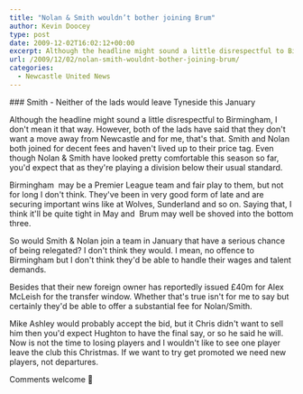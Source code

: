 ```yaml
---
title: "Nolan & Smith wouldn’t bother joining Brum"
author: Kevin Doocey
type: post
date: 2009-12-02T16:02:12+00:00
excerpt: Although the headline might sound a little disrespectful to Birmingham..
url: /2009/12/02/nolan-smith-wouldnt-bother-joining-brum/
categories:
  - Newcastle United News
---
```


### Smith - Neither of the lads would leave Tyneside this January

Although the headline might sound a little disrespectful to Birmingham, I don't mean it that way. However, both of the lads have said that they don't want a move away from Newcastle and for me, that's that. Smith and Nolan both joined for decent fees and haven't lived up to their price tag. Even though Nolan & Smith have looked pretty comfortable this season so far, you'd expect that as they're playing a division below their usual standard.

Birmingham  may be a Premier League team and fair play to them, but not for long I don't think. They've been in very good form of late and are securing important wins like at Wolves, Sunderland and so on. Saying that, I think it'll be quite tight in May and  Brum may well be shoved into the bottom three.

So would Smith & Nolan join a team in January that have a serious chance of being relegated? I don't think they would. I mean, no offence to Birmingham but I don't think they'd be able to handle their wages and talent demands.

Besides that their new foreign owner has reportedly issued £40m for Alex McLeish for the transfer window. Whether that's true isn't for me to say but certainly they'd be able to offer a substantial fee for Nolan/Smith.

Mike Ashley would probably accept the bid, but it Chris didn't want to sell him then you'd expect Hughton to have the final say, or so he said he will. Now is not the time to losing players and I wouldn't like to see one player leave the club this Christmas. If we want to try get promoted we need new players, not departures.

Comments welcome 🙂
